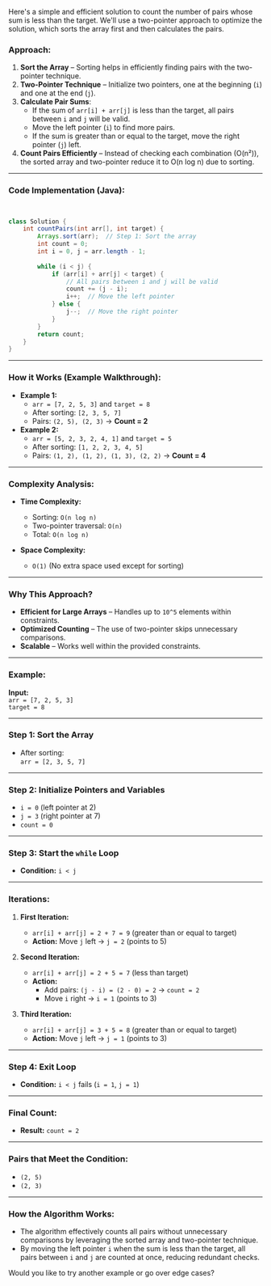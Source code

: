 Here's a simple and efficient solution to count the number of pairs whose sum is less than the target. We'll use a two-pointer approach to optimize the solution, which sorts the array first and then calculates the pairs.

### Approach:
1. **Sort the Array** – Sorting helps in efficiently finding pairs with the two-pointer technique.  
2. **Two-Pointer Technique** – Initialize two pointers, one at the beginning (`i`) and one at the end (`j`).  
3. **Calculate Pair Sums**:  
   - If the sum of `arr[i] + arr[j]` is less than the target, all pairs between `i` and `j` will be valid.  
   - Move the left pointer (`i`) to find more pairs.  
   - If the sum is greater than or equal to the target, move the right pointer (`j`) left.  
4. **Count Pairs Efficiently** – Instead of checking each combination (O(n²)), the sorted array and two-pointer reduce it to O(n log n) due to sorting.

---

### Code Implementation (Java):
```java


class Solution {
    int countPairs(int arr[], int target) {
        Arrays.sort(arr);  // Step 1: Sort the array
        int count = 0;
        int i = 0, j = arr.length - 1;
        
        while (i < j) {
            if (arr[i] + arr[j] < target) {
                // All pairs between i and j will be valid
                count += (j - i);
                i++;  // Move the left pointer
            } else {
                j--;  // Move the right pointer
            }
        }
        return count;
    }
}
```

---

### How it Works (Example Walkthrough):
- **Example 1:**  
  - `arr = [7, 2, 5, 3]` and `target = 8`  
  - After sorting: `[2, 3, 5, 7]`  
  - Pairs: `(2, 5), (2, 3)` → **Count = 2**  
- **Example 2:**  
  - `arr = [5, 2, 3, 2, 4, 1]` and `target = 5`  
  - After sorting: `[1, 2, 2, 3, 4, 5]`  
  - Pairs: `(1, 2), (1, 2), (1, 3), (2, 2)` → **Count = 4**  

---

### Complexity Analysis:
- **Time Complexity:**  
  - Sorting: `O(n log n)`  
  - Two-pointer traversal: `O(n)`  
  - Total: `O(n log n)`  

- **Space Complexity:**  
  - `O(1)` (No extra space used except for sorting)

---

### Why This Approach?
- **Efficient for Large Arrays** – Handles up to `10^5` elements within constraints.  
- **Optimized Counting** – The use of two-pointer skips unnecessary comparisons.  
- **Scalable** – Works well within the provided constraints.


---

### Example:  
**Input:**  
`arr = [7, 2, 5, 3]`  
`target = 8`  

---

### Step 1: Sort the Array  
- After sorting:  
`arr = [2, 3, 5, 7]`  

---

### Step 2: Initialize Pointers and Variables  
- `i = 0` (left pointer at 2)  
- `j = 3` (right pointer at 7)  
- `count = 0`  

---

### Step 3: Start the `while` Loop  
- **Condition:** `i < j`  

---

### Iterations:

1. **First Iteration:**  
   - `arr[i] + arr[j] = 2 + 7 = 9` (greater than or equal to target)  
   - **Action:** Move `j` left → `j = 2` (points to 5)  

2. **Second Iteration:**  
   - `arr[i] + arr[j] = 2 + 5 = 7` (less than target)  
   - **Action:**  
     - Add pairs: `(j - i) = (2 - 0) = 2` → `count = 2`  
     - Move `i` right → `i = 1` (points to 3)  

3. **Third Iteration:**  
   - `arr[i] + arr[j] = 3 + 5 = 8` (greater than or equal to target)  
   - **Action:** Move `j` left → `j = 1` (points to 3)  

---

### Step 4: Exit Loop  
- **Condition:** `i < j` fails (`i = 1`, `j = 1`)  

---

### Final Count:  
- **Result:** `count = 2`  

---

### Pairs that Meet the Condition:  
- `(2, 5)`  
- `(2, 3)`  

---

### How the Algorithm Works:  
- The algorithm effectively counts all pairs without unnecessary comparisons by leveraging the sorted array and two-pointer technique.  
- By moving the left pointer `i` when the sum is less than the target, all pairs between `i` and `j` are counted at once, reducing redundant checks.  

Would you like to try another example or go over edge cases?